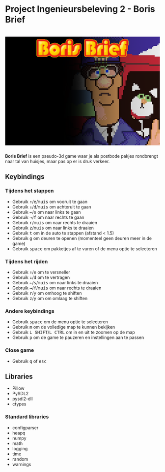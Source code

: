 # Project Ingenieursbeleving 2 - Boris Brief

<h1>
    <img src="resources/game_main_menu_wh_tekst.png" alt="Boris brief png" width="600">
</h1>

**Boris Brief** is een pseudo-3d game waar je als postbode pakjes rondbrengt naar tal van huisjes, maar pas op er is druk verkeer.


## Keybindings

### Tijdens het stappen

- Gebruik <kbd>&uparrow;</kbd>/<kbd>e</kbd>/<kbd>muis</kbd> om vooruit te gaan
- Gebruik <kbd>&downarrow;</kbd>/<kbd>d</kbd>/<kbd>muis</kbd> om achteruit te gaan
- Gebruik <kbd>&leftarrow;</kbd>/<kbd>s</kbd> om naar links te gaan 
- Gebruik <kbd>&rightarrow;</kbd>/<kbd>f</kbd> om naar rechts te gaan
- Gebruik <kbd>r</kbd>/<kbd>muis</kbd> om naar rechts te draaien
- Gebruik <kbd>z</kbd>/<kbd>muis</kbd> om naar links te draaien
- Gebruik <kbd>t</kbd> om in de auto te stappen (afstand < 1.5)
- Gebruik <kbd>g</kbd> om deuren te openen (momenteel geen deuren meer in de game)
- Gebruik <kbd>space</kbd> om pakketjes af te vuren of de menu optie te selecteren

### Tijdens het rijden

- Gebruik <kbd>&uparrow;</kbd>/<kbd>e</kbd> om te versneller
- Gebruik <kbd>&downarrow;</kbd>/<kbd>d</kbd> om te vertragen
- Gebruik <kbd>&leftarrow;</kbd>/<kbd>s</kbd>/<kbd>muis</kbd> om naar links te draaien
- Gebruik <kbd>&rightarrow;</kbd>/<kbd>f</kbd>/<kbd>muis</kbd> om naar rechts te draaien
- Gebruik <kbd>r</kbd>/<kbd>y</kbd> om omhoog te shiften
- Gebruik <kbd>z</kbd>/<kbd>y</kbd> om om omlaag te shiften

### Andere keybindings
- Gebruik <kbd>space</kbd> om de menu optie te selecteren
- Gebruik <kbd>m</kbd> om de volledige map te kunnen bekijken
- Gebruik <kbd>L SHIFT</kbd>/<kbd>L CTRL</kbd> om in en uit te zoomen op de map
- Gebruik <kbd>p</kbd> om de game te pauzeren en instellingen aan te passen

### Close game
- Gebruik <kbd>q</kbd> of <kbd>esc</kbd>

## Libraries
- Pillow
- PySDL2
- pysdl2-dll
- ctypes
### Standard libraries
- configparser
- heapq
- numpy
- math
- logging
- time
- random
- warnings